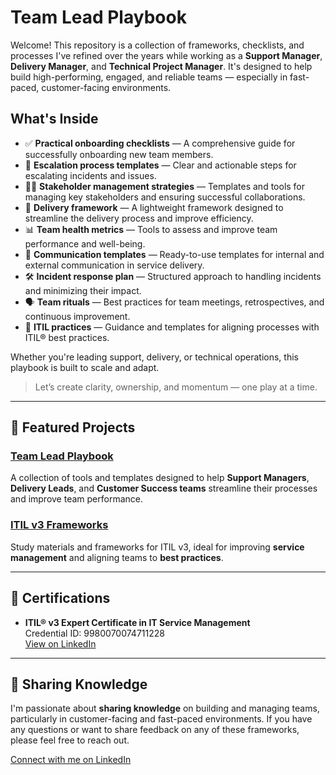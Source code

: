 # Team Lead Playbook

Welcome! This repository is a collection of frameworks, checklists, and processes I've refined over the years while working as a **Support Manager**, **Delivery Manager**, and **Technical Project Manager**. It's designed to help build high-performing, engaged, and reliable teams — especially in fast-paced, customer-facing environments.

## What's Inside

- ✅ **Practical onboarding checklists** — A comprehensive guide for successfully onboarding new team members.
- 🚨 **Escalation process templates** — Clear and actionable steps for escalating incidents and issues.
- 🧑‍💼 **Stakeholder management strategies** — Templates and tools for managing key stakeholders and ensuring successful collaborations.
- 🔄 **Delivery framework** — A lightweight framework designed to streamline the delivery process and improve efficiency.
- 📊 **Team health metrics** — Tools to assess and improve team performance and well-being.
- 💬 **Communication templates** — Ready-to-use templates for internal and external communication in service delivery.
- 🛠️ **Incident response plan** — Structured approach to handling incidents and minimizing their impact.
- 🗣 **Team rituals** — Best practices for team meetings, retrospectives, and continuous improvement.
- 🎯 **ITIL practices** — Guidance and templates for aligning processes with ITIL® best practices.

Whether you're leading support, delivery, or technical operations, this playbook is built to scale and adapt.

> Let’s create clarity, ownership, and momentum — one play at a time.

---

## 🚀 Featured Projects

### [Team Lead Playbook](https://github.com/radjeshr/team-lead-playbook)
A collection of tools and templates designed to help **Support Managers**, **Delivery Leads**, and **Customer Success teams** streamline their processes and improve team performance.

### [ITIL v3 Frameworks](https://github.com/PacktPublishing/ITIL-v3-Foundations-Complete-ITIL-Exam-Preparation-Course)
Study materials and frameworks for ITIL v3, ideal for improving **service management** and aligning teams to **best practices**.

---

## 🏅 Certifications

- **ITIL® v3 Expert Certificate in IT Service Management**  
  Credential ID: 9980070074711228  
  [View on LinkedIn](https://www.linkedin.com/in/radjeshramautar/details/certifications/)

---

## 💼 Sharing Knowledge

I'm passionate about **sharing knowledge** on building and managing teams, particularly in customer-facing and fast-paced environments. If you have any questions or want to share feedback on any of these frameworks, please feel free to reach out.

[Connect with me on LinkedIn](https://www.linkedin.com/in/radjeshramautar/)
